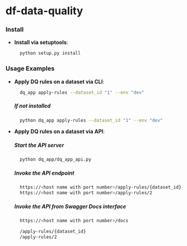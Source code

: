 # df-data-quality

### Install

- **Install via setuptools**:
  ```sh
    python setup.py install
  ```


### Usage Examples

- **Apply DQ rules on a dataset via CLI**:
  ```sh
    dq_app apply-rules --dataset_id "1" --env "dev"
  ```

  ##### If not installed
  ```sh
    python dq_app apply-rules --dataset_id "1" --env "dev"
  ```

- **Apply DQ rules on a dataset via API**:
  ##### Start the API server
  ```sh
    python dq_app/dq_app_api.py
  ```
  ##### Invoke the API endpoint
  ```sh
    https://<host name with port number>/apply-rules/{dataset_id}
    https://<host name with port number>/apply-rules/2
  ```
  ##### Invoke the API from Swagger Docs interface
  ```sh
    https://<host name with port number>/docs

    /apply-rules/{dataset_id}
    /apply-rules/2
  ```
